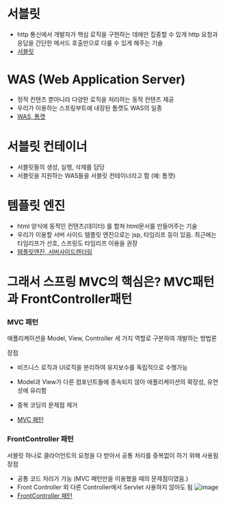# 서블릿
- http 통신에서 개발자가 핵심 로직을 구현하는 데에만 집중할 수 있게 http 요청과 응답을 간단한 메서드 호출만으로 다룰 수 있게 해주는 기술
- [서블릿](https://coding-factory.tistory.com/742)

# WAS (Web Application Server)
- 정적 컨텐츠 뿐아니라 다양한 로직을 처리하는 동적 컨텐츠 제공
- 우리가 이용하는 스프링부트에 내장된 톰캣도 WAS의 일종
- [WAS, 톰캣](https://cheershennah.tistory.com/54)


# 서블릿 컨테이너
- 서블릿들의 생성, 실행, 삭제를 담당
- 서블릿을 지원하는 WAS들을 서블릿 컨테이너라고 함 (예: 톰캣)


# 템플릿 엔진
- html 양식에 동적인 컨텐츠(데이터) 를 합쳐 html문서를 만들어주는 기술
- 우리가 이용할 서버 사이드 템플릿 엔진으로는 jsp, 타임리프 등이 있음. 최근에는 타임리프가 선호, 스프링도 타임리프 이용을 권장
- [템플릿엔진, 서버사이드렌더링](https://code-lab1.tistory.com/211)


# 그래서 스프링 MVC의 핵심은? MVC패턴과 FrontController패턴
### MVC 패턴
애플리케이션을 Model, View,  Controller 세 가지 역할로 구분하여 개발하는 방법론

장점
- 비즈니스 로직과 UI로직을 분리하여 유지보수를 독립적으로 수행가능
- Model과 View가 다른 컴포넌트들에 종속되지 않아 애플리케이션의 확장성, 유연성에 유리함
- 중복 코딩의 문제점 제거
 
- [MVC 패턴](https://cocoon1787.tistory.com/733)

### FrontController 패턴
서블릿 하나로 클라이언트의 요청을 다 받아서 공통 처리를 중복없이 하기 위해 사용됨
장점
- 공통 코드 처리가 가능 (MVC 패턴만을 이용했을 때의 문제점이였음.)
- Front Controller 외 다른 Controller에서 Servlet 사용하지 않아도 됨
![image](https://user-images.githubusercontent.com/25169200/218739858-2eb6f3df-17ca-4e78-9e6b-749eeb6c7b32.png)
- [FrontController 패턴](https://velog.io/@suhongkim98/Front-Controller-%ED%8C%A8%ED%84%B4%EA%B3%BC-spring-MVC)
